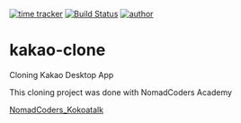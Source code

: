 [![time tracker](https://wakatime.com/badge/github/Rhange/kakao-clone.svg)](https://wakatime.com/badge/github/Rhange/kakao-clone)
[![Build Status](https://travis-ci.com/Rhange/kakao-clone.svg?branch=master)](https://travis-ci.com/Rhange/kakao-clone)
[![author](https://img.shields.io/badge/author-Rhange-ff69b4.svg?style=flat-square)](https://rhange.tistory.com)

# kakao-clone

Cloning Kakao Desktop App

This cloning project was done with NomadCoders Academy

[NomadCoders_Kokoatalk](https://academy.nomadcoders.co/p/kakaoclone_total)
